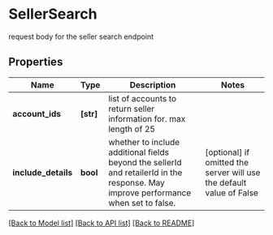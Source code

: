 # SellerSearch

request body for the seller search endpoint

## Properties
Name | Type | Description | Notes
------------ | ------------- | ------------- | -------------
**account_ids** | **[str]** | list of accounts to return seller information for. max length of 25 | 
**include_details** | **bool** | whether to include additional fields beyond the sellerId and retailerId in the response.  May improve performance when set to false. | [optional]  if omitted the server will use the default value of False

[[Back to Model list]](../README.md#documentation-for-models) [[Back to API list]](../README.md#documentation-for-api-endpoints) [[Back to README]](../README.md)



